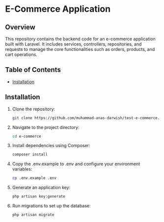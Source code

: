 # E-Commerce Application

## Overview

This repository contains the backend code for an e-commerce application built with Laravel. It includes services, controllers, repositories, and requests to manage the core functionalities such as orders, products, and cart operations.

## Table of Contents

- [Installation](#installation)

## Installation

1. Clone the repository:
   ```bash
   git clone https://github.com/muhammad-anas-darwish/test-e-commerce.git
   ```

2. Navigate to the project directory:
   ```bash
   cd e-commerce
   ```

3. Install dependencies using Composer:
   ```bash
   composer install
   ```

4. Copy the .env.example to .env and configure your environment variables:
   ```bash
   cp .env.example .env
   ```

5. Generate an application key:
   ```bash
   php artisan key:generate
   ```

6. Run migrations to set up the database:
   ```bash
   php artisan migrate
   ```

